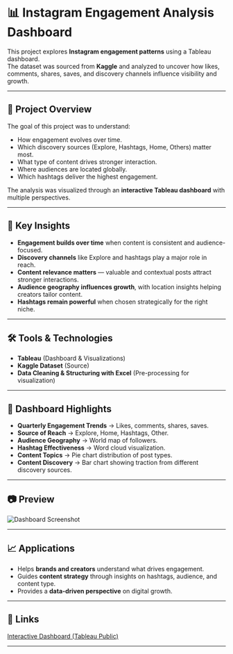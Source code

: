 # 📊 Instagram Engagement Analysis Dashboard  

This project explores **Instagram engagement patterns** using a Tableau dashboard.  
The dataset was sourced from **Kaggle** and analyzed to uncover how likes, comments, shares, saves, and discovery channels influence visibility and growth.  

---

## 🚀 Project Overview  
The goal of this project was to understand:  
- How engagement evolves over time.  
- Which discovery sources (Explore, Hashtags, Home, Others) matter most.  
- What type of content drives stronger interaction.  
- Where audiences are located globally.  
- Which hashtags deliver the highest engagement.  

The analysis was visualized through an **interactive Tableau dashboard** with multiple perspectives.  

---

## 📌 Key Insights  
- **Engagement builds over time** when content is consistent and audience-focused.  
- **Discovery channels** like Explore and hashtags play a major role in reach.  
- **Content relevance matters** — valuable and contextual posts attract stronger interactions.  
- **Audience geography influences growth**, with location insights helping creators tailor content.  
- **Hashtags remain powerful** when chosen strategically for the right niche.  

---

## 🛠️ Tools & Technologies  
- **Tableau** (Dashboard & Visualizations)  
- **Kaggle Dataset** (Source)  
- **Data Cleaning & Structuring with Excel** (Pre-processing for visualization)  

---

## 📂 Dashboard Highlights  
- **Quarterly Engagement Trends** → Likes, comments, shares, saves.  
- **Source of Reach** → Explore, Home, Hashtags, Other.  
- **Audience Geography** → World map of followers.  
- **Hashtag Effectiveness** → Word cloud visualization.  
- **Content Topics** → Pie chart distribution of post types.  
- **Content Discovery** → Bar chart showing traction from different discovery sources.  

---

## 📷 Preview  
![Dashboard Screenshot](https://github.com/user-attachments/assets/c540219a-5958-43a4-8751-912208305c2d)

---

## 📈 Applications  
- Helps **brands and creators** understand what drives engagement.  
- Guides **content strategy** through insights on hashtags, audience, and content type.  
- Provides a **data-driven perspective** on digital growth.  

---

## 🔗 Links  
[Interactive Dashboard (Tableau Public)](https://public.tableau.com/app/profile/haniya.akhta3087/viz/InstagramInsights_17562771616990/TheDashboard)

---
